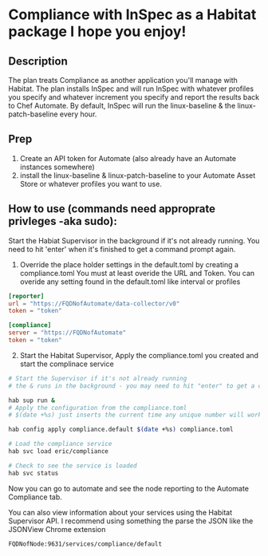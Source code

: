 # Compliance with InSpec as a Habitat package I hope you enjoy!

## Description
The plan treats Compliance as another application you'll manage with Habitat. The plan installs InSpec and will run InSpec with whatever profiles you specify and whatever increment you specify and report the results back to Chef Automate. By default, InSpec will run the linux-baseline & the linux-patch-baseline every hour. 

## Prep 
1. Create an API token for Automate (also already have an Automate instances somewhere)
2. install the linux-baseline & linux-patch-baseline to your Automate Asset Store or whatever profiles you want to use. 

## How to use (commands need approprate privleges -aka sudo): 
Start the Habiat Supervisor in the background if it's not already running. You need to hit 'enter' when it's finished to get a command prompt again.  

1. Override the place holder settings in the default.toml by creating a compliance.toml You must at least overide the URL and Token. You can overide any setting found in the default.toml like interval or profiles

```toml
[reporter]
url = "https://FQDNofAutomate/data-collector/v0"
token = "token"

[compliance]
server = "https://FQDNofAutomate"
token = "token"
```

2. Start the Habitat Supervisor, Apply the compliance.toml you created and start the complinace service 

```bash
# Start the Supervisor if it's not already running
# the & runs in the background - you may need to hit "enter" to get a command prompt again 

hab sup run &
# Apply the configuration from the compliance.toml   
# $(date +%s) just inserts the current time any unique number will work 

hab config apply compliance.default $(date +%s) compliance.toml

# Load the compliance service 
hab svc load eric/compliance

# Check to see the service is loaded
hab svc status 
```

Now you can go to automate and see the node reporting to the Automate Compliance tab. 

You can also view information about your services using the Habitat Supervisor API. I recommend using something the parse the JSON like the JSONView Chrome extension 

```url
FQDNofNode:9631/services/compliance/default
```
